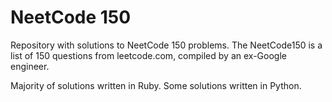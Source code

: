 # NeetCode 150

Repository with solutions to NeetCode 150 problems. The NeetCode150 is a list of 150 questions from leetcode.com, compiled by an ex-Google engineer.

Majority of solutions written in Ruby. Some solutions written in Python.
